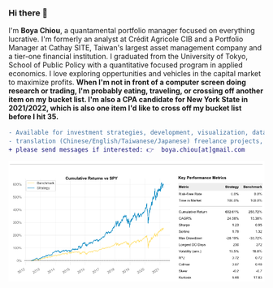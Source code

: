 ### Hi there 👋

I'm **Boya Chiou**, a quantamental portfolio manager focused on everything lucrative.
I'm formerly an analyst at Crédit Agricole CIB and a Portfolio Manager at Cathay SITE, 
Taiwan's largest asset management company and a tier-one financial institution. 
I graduated from the University of Tokyo, School of Public Policy with a quantitative focused program in applied economics.
I love exploring oppertunities and vehicles in the capital market to maximize profits.
**When I'm not in front of a computer screen doing research or trading, I'm probably eating, traveling, or crossing off another item on my bucket list.
I'm also a CPA candidate for New York State in 2021/2022, which is also one item I'd like to cross off my bucket list before I hit 35.**

```diff
- Available for investment strategies, development, visualization, data analysis, 
- translation (Chinese/English/Taiwanese/Japanese) freelance projects, or other recruitment opportunities 
+ please send messages if interested: 👉  boya.chiou[at]gmail.com

```


![alt tag](/image/90bps.png)

